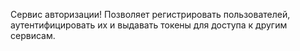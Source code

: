 Сервис авторизации! Позволяет регистрировать пользователей, аутентифицировать их и выдавать токены для доступа к другим сервисам.